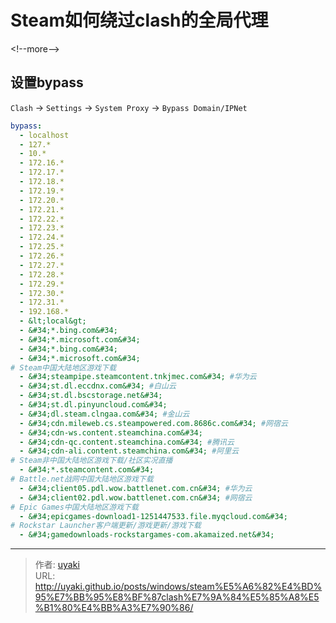 # Steam如何绕过clash的全局代理


&lt;!--more--&gt;
## 设置bypass

`Clash` -&gt; `Settings` -&gt; `System Proxy` -&gt; `Bypass Domain/IPNet`

```yml
bypass:
  - localhost
  - 127.*
  - 10.*
  - 172.16.*
  - 172.17.*
  - 172.18.*
  - 172.19.*
  - 172.20.*
  - 172.21.*
  - 172.22.*
  - 172.23.*
  - 172.24.*
  - 172.25.*
  - 172.26.*
  - 172.27.*
  - 172.28.*
  - 172.29.*
  - 172.30.*
  - 172.31.*
  - 192.168.*
  - &lt;local&gt;
  - &#34;*.bing.com&#34;
  - &#34;*.microsoft.com&#34;
  - &#34;*.bing.com&#34;
  - &#34;*.microsoft.com&#34;
# Steam中国大陆地区游戏下载
  - &#34;steampipe.steamcontent.tnkjmec.com&#34; #华为云
  - &#34;st.dl.eccdnx.com&#34; #白山云
  - &#34;st.dl.bscstorage.net&#34;
  - &#34;st.dl.pinyuncloud.com&#34;
  - &#34;dl.steam.clngaa.com&#34; #金山云
  - &#34;cdn.mileweb.cs.steampowered.com.8686c.com&#34; #网宿云
  - &#34;cdn-ws.content.steamchina.com&#34;
  - &#34;cdn-qc.content.steamchina.com&#34; #腾讯云
  - &#34;cdn-ali.content.steamchina.com&#34; #阿里云
# Steam非中国大陆地区游戏下载/社区实况直播
  - &#34;*.steamcontent.com&#34;
# Battle.net战网中国大陆地区游戏下载
  - &#34;client05.pdl.wow.battlenet.com.cn&#34; #华为云
  - &#34;client02.pdl.wow.battlenet.com.cn&#34; #网宿云
# Epic Games中国大陆地区游戏下载
  - &#34;epicgames-download1-1251447533.file.myqcloud.com&#34;
# Rockstar Launcher客户端更新/游戏更新/游戏下载
  - &#34;gamedownloads-rockstargames-com.akamaized.net&#34;
```

---

> 作者: [uyaki](https://www.github.com/uyaki)  
> URL: http://uyaki.github.io/posts/windows/steam%E5%A6%82%E4%BD%95%E7%BB%95%E8%BF%87clash%E7%9A%84%E5%85%A8%E5%B1%80%E4%BB%A3%E7%90%86/  

